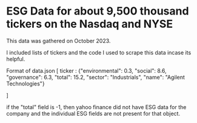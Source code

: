 # ESG Data for about 9,500 thousand tickers on the Nasdaq and NYSE

This data was gathered on October 2023.

I included lists of tickers and the code I used to scrape this data incase its helpful.

Format of data.json
[
ticker :
{"environmental": 0.3, "social": 8.6, "governance": 6.3, "total": 15.2, "sector": "Industrials", "name": "Agilent Technologies"}

]

if the "total" field is -1, then yahoo finance did not have ESG data for the company and the individual ESG fields are not present for that object.
